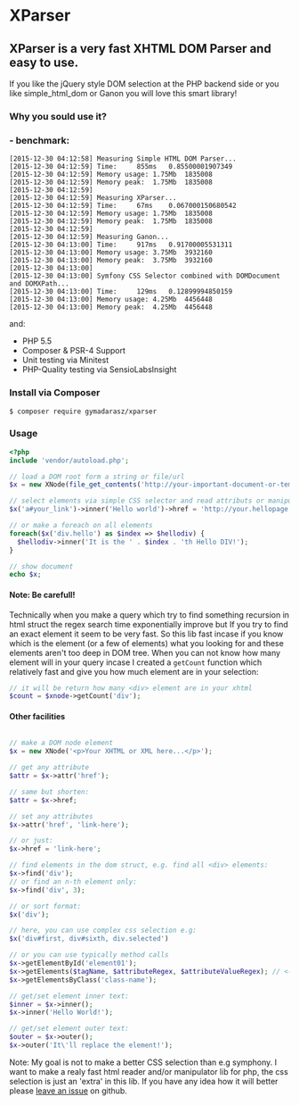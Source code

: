 # XParser
## XParser is a very fast XHTML DOM Parser and easy to use. 
If you like the jQuery style DOM selection at the PHP backend side 
or you like simple_html_dom or Ganon you will love this smart library!

### Why you sould use it? 
### - benchmark:
```
[2015-12-30 04:12:58] Measuring Simple HTML DOM Parser...
[2015-12-30 04:12:59] Time:		855ms	0.85500001907349
[2015-12-30 04:12:59] Memory usage:	1.75Mb	1835008
[2015-12-30 04:12:59] Memory peak:	1.75Mb	1835008
[2015-12-30 04:12:59] 
[2015-12-30 04:12:59] Measuring XParser...
[2015-12-30 04:12:59] Time:		67ms	0.067000150680542
[2015-12-30 04:12:59] Memory usage:	1.75Mb	1835008
[2015-12-30 04:12:59] Memory peak:	1.75Mb	1835008
[2015-12-30 04:12:59] 
[2015-12-30 04:12:59] Measuring Ganon...
[2015-12-30 04:13:00] Time:		917ms	0.91700005531311
[2015-12-30 04:13:00] Memory usage:	3.75Mb	3932160
[2015-12-30 04:13:00] Memory peak:	3.75Mb	3932160
[2015-12-30 04:13:00] 
[2015-12-30 04:13:00] Symfony CSS Selector combined with DOMDocument and DOMXPath...
[2015-12-30 04:13:00] Time:		129ms	0.12899994850159
[2015-12-30 04:13:00] Memory usage:	4.25Mb	4456448
[2015-12-30 04:13:00] Memory peak:	4.25Mb	4456448
```
and:
- PHP 5.5
- Composer & PSR-4 Support
- Unit testing via Minitest
- PHP-Quality testing via SensioLabsInsight


### Install via Composer

`$ composer require gymadarasz/xparser`

### Usage

```php
<?php
include 'vendor/autoload.php';

// load a DOM root form a string or file/url
$x = new XNode(file_get_contents('http://your-important-document-or-template.com'));

// select elements via simple CSS selector and read attributs or manipulate contents easily e.g.:
$x('a#your_link')->inner('Hello world')->href = 'http://your.hellopage.com';

// or make a foreach on all elements
foreach($x('div.hello') as $index => $hellodiv) {
  $hellodiv->inner('It is the ' . $index . 'th Hello DIV!');
}

// show document
echo $x;
```

#### Note: Be carefull!
Technically when you make a query which try to find something recursion in html struct the regex search time exponentially improve but If you try to find an exact element it seem to be very fast. So this lib fast incase if you know which is the element (or a few of elements) what you looking for and these elements aren't too deep in DOM tree.
When you can not know how many element will in your query incase I created a `getCount` function which relatively fast and give you how much element are in your selection:

```php
// it will be return how many <div> element are in your xhtml
$count = $xnode->getCount('div'); 
```

#### Other facilities

```php

// make a DOM node element
$x = new XNode('<p>Your XHTML or XML here...</p>');

// get any attribute
$attr = $x->attr('href');

// same but shorten:
$attr = $x->href;

// set any attributes
$x->attr('href', 'link-here');

// or just:
$x->href = 'link-here';

// find elements in the dom struct, e.g. find all <div> elements:
$x->find('div');
// or find an n-th element only:
$x->find('div', 3);

// or sort format:
$x('div');

// here, you can use complex css selection e.g:
$x('div#first, div#sixth, div.selected')

// or you can use typically method calls
$x->getElementById('element01');
$x->getElements($tagName, $attributeRegex, $attributeValueRegex); // <- all parameters are optional
$x->getElementsByClass('class-name');

// get/set element inner text:
$inner = $x->inner();
$x->inner('Hello World!');

// get/set element outer text:
$outer = $x->outer();
$x->outer('It\'ll replace the element!');

```

Note:
My goal is not to make a better CSS selection than e.g symphony. I want to make a realy fast html reader and/or manipulator lib for php, the css selection is just an 'extra' in this lib. If you have any idea how it will better please [leave an issue](https://github.com/gymadarasz/xparser/issues/new) on github.
